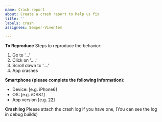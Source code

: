 ```yaml
---
name: Crash report
about: Create a crash report to help us fix
title: ''
labels: crash
assignees: Semper-Viventem

---
```


**To Reproduce**
Steps to reproduce the behavior:
1. Go to '...'
2. Click on '....'
3. Scroll down to '....'
4. App crashes

**Smartphone (please complete the following information):**
 - Device: [e.g. iPhone6]
 - OS: [e.g. iOS8.1]
 - App version [e.g. 22]

**Crash log**
Please attach the crash log if you have one, (You can see the log in debug builds)
